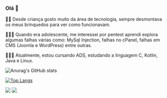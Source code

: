 
### Olá 👋

👶🏽 Desde criança gosto muito da área de tecnologia, sempre desmontava os meus brinquedos para ver como funcionavam.

🧍🏽‍♂️ Quando era adolescente, me interessei por pentest  aprendi explora algumas falhas várias como: MySql Injection, falhas no cPanel, falhas em CMS (Joomla e WordPress) entre outras.

👨🏽‍💻 Atualmente, estou cursando ADS, estudando a linguagem C, Kotlin, Java e Linux.




![Anurag's GitHub stats](https://github-readme-stats.vercel.app/api?username=lucaslcslcs1998&theme=github_dark&show_icons=true)


[![Top Langs](https://github-readme-stats.vercel.app/api/top-langs/?username=lucaslcslcs1998&theme=github_dark&layout=compact&show_icons=true)](https://github.com/anuraghazra/github-readme-stats)


[<img src = "https://img.shields.io/badge/linkedin-%230077B5.svg?&style=for-the-badge&logo=linkedin&logoColor=white" />](https://www.linkedin.com/in/lucaslcslcs1998/) [<img src = "https://img.shields.io/badge/instagram-%23E4405F.svg?&style=for-the-badge&logo=instagram&logoColor=white">](https://www.instagram.com/lucaslcslcs1998/)
